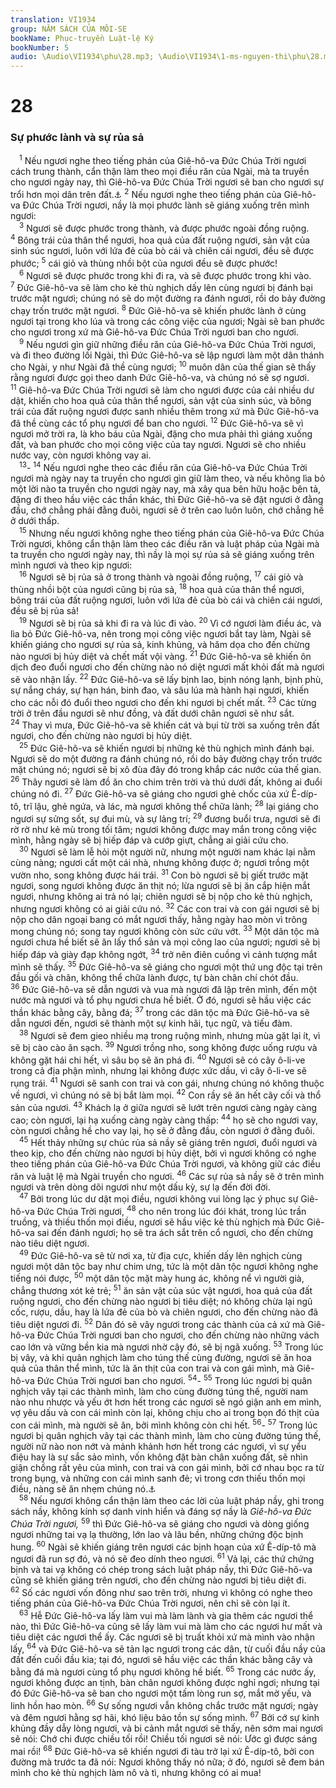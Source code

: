 ```yaml
---
translation: VI1934
group: NĂM SÁCH CỦA MÔI-SE
bookName: Phục-truyền Luật-lệ Ký 
bookNumber: 5
audio: \Audio\VI1934\phu\28.mp3; \Audio\VI1934\1-ms-nguyen-thi\phu\28.mp3
---
```


<div class="title"><h1>28</h1><h3>Sự phước lành và sự rủa sả</h3></div>
<span class="verse phu_28_1"> <sup>1</sup> Nếu ngươi nghe theo tiếng phán của Giê-hô-va Đức Chúa Trời ngươi cách trung thành, cẩn thận làm theo mọi điều răn của Ngài, mà ta truyền cho ngươi ngày nay, thì Giê-hô-va Đức Chúa Trời ngươi sẽ ban cho ngươi sự trổi hơn mọi dân trên đất.<a data-toggle="tooltip" data-placement="bottom" title="Phu 11:13-17">⚓</a></span>
<span class="verse phu_28_2"><sup>2</sup> Nếu ngươi nghe theo tiếng phán của Giê-hô-va Đức Chúa Trời ngươi, nầy là mọi phước lành sẽ giáng xuống trên mình ngươi: <br/></span>
<span class="verse phu_28_3"> <sup>3</sup> Ngươi sẽ được phước trong thành, và được phước ngoài đồng ruộng. </span>
<span class="verse phu_28_4"><sup>4</sup> Bông trái của thân thể ngươi, hoa quả của đất ruộng ngươi, sản vật của sinh súc ngươi, luôn với lứa đẻ của bò cái và chiên cái ngươi, đều sẽ được phước; </span>
<span class="verse phu_28_5"><sup>5</sup> cái giỏ và thùng nhồi bột của ngươi đều sẽ được phước! <br/></span>
<span class="verse phu_28_6"> <sup>6</sup> Ngươi sẽ được phước trong khi đi ra, và sẽ được phước trong khi vào. </span>
<span class="verse phu_28_7"><sup>7</sup> Đức Giê-hô-va sẽ làm cho kẻ thù nghịch dấy lên cùng ngươi bị đánh bại trước mặt ngươi; chúng nó sẽ do một đường ra đánh ngươi, rồi do bảy đường chạy trốn trước mặt ngươi. </span>
<span class="verse phu_28_8"><sup>8</sup> Đức Giê-hô-va sẽ khiến phước lành ở cùng ngươi tại trong kho lúa và trong các công việc của ngươi; Ngài sẽ ban phước cho ngươi trong xứ mà Giê-hô-va Đức Chúa Trời ngươi ban cho ngươi. <br/></span>
<span class="verse phu_28_9"> <sup>9</sup> Nếu ngươi gìn giữ những điều răn của Giê-hô-va Đức Chúa Trời ngươi, và đi theo đường lối Ngài, thì Đức Giê-hô-va sẽ lập ngươi làm một dân thánh cho Ngài, y như Ngài đã thề cùng ngươi; </span>
<span class="verse phu_28_10"><sup>10</sup> muôn dân của thế gian sẽ thấy rằng ngươi được gọi theo danh Đức Giê-hô-va, và chúng nó sẽ sợ ngươi. </span>
<span class="verse phu_28_11"><sup>11</sup> Giê-hô-va Đức Chúa Trời ngươi sẽ làm cho ngươi được của cải nhiều dư dật, khiến cho hoa quả của thân thể ngươi, sản vật của sinh súc, và bông trái của đất ruộng ngươi được sanh nhiều thêm trong xứ mà Đức Giê-hô-va đã thề cùng các tổ phụ ngươi để ban cho ngươi. </span>
<span class="verse phu_28_12"><sup>12</sup> Đức Giê-hô-va sẽ vì ngươi mở trời ra, là kho báu của Ngài, đặng cho mưa phải thì giáng xuống đất, và ban phước cho mọi công việc của tay ngươi. Ngươi sẽ cho nhiều nước vay, còn ngươi không vay ai. <br/></span>
<span class="verse phu_28_13"> <sup>13</sup>-</span>
<span class="verse phu_28_14"><sup>14</sup> Nếu ngươi nghe theo các điều răn của Giê-hô-va Đức Chúa Trời ngươi mà ngày nay ta truyền cho ngươi gìn giữ làm theo, và nếu không lìa bỏ một lời nào ta truyền cho ngươi ngày nay, mà xây qua bên hữu hoặc bên tả, đặng đi theo hầu việc các thần khác, thì Đức Giê-hô-va sẽ đặt ngươi ở đằng đầu, chớ chẳng phải đằng đuôi, ngươi sẽ ở trên cao luôn luôn, chớ chẳng hề ở dưới thấp. <br/></span>
<span class="verse phu_28_15"> <sup>15</sup> Nhưng nếu ngươi không nghe theo tiếng phán của Giê-hô-va Đức Chúa Trời ngươi, không cẩn thận làm theo các điều răn và luật pháp của Ngài mà ta truyền cho ngươi ngày nay, thì nầy là mọi sự rủa sả sẽ giáng xuống trên mình ngươi và theo kịp ngươi: <br/></span>
<span class="verse phu_28_16"> <sup>16</sup> Ngươi sẽ bị rủa sả ở trong thành và ngoài đồng ruộng, </span>
<span class="verse phu_28_17"><sup>17</sup> cái giỏ và thùng nhồi bột của ngươi cũng bị rủa sả, </span>
<span class="verse phu_28_18"><sup>18</sup> hoa quả của thân thể ngươi, bông trái của đất ruộng ngươi, luôn với lứa đẻ của bò cái và chiên cái ngươi, đều sẽ bị rủa sả! <br/></span>
<span class="verse phu_28_19"> <sup>19</sup> Ngươi sẽ bị rủa sả khi đi ra và lúc đi vào. </span>
<span class="verse phu_28_20"><sup>20</sup> Vì cớ ngươi làm điều ác, và lìa bỏ Đức Giê-hô-va, nên trong mọi công việc ngươi bắt tay làm, Ngài sẽ khiến giáng cho ngươi sự rủa sả, kinh khủng, và hăm dọa cho đến chừng nào ngươi bị hủy diệt và chết mất vội vàng. </span>
<span class="verse phu_28_21"><sup>21</sup> Đức Giê-hô-va sẽ khiến ôn dịch đeo đuổi ngươi cho đến chừng nào nó diệt ngươi mất khỏi đất mà ngươi sẽ vào nhận lấy. </span>
<span class="verse phu_28_22"><sup>22</sup> Đức Giê-hô-va sẽ lấy bịnh lao, bịnh nóng lạnh, bịnh phù, sự nắng cháy, sự hạn hán, binh đao, và sâu lúa mà hành hại ngươi, khiến cho các nỗi đó đuổi theo ngươi cho đến khi ngươi bị chết mất. </span>
<span class="verse phu_28_23"><sup>23</sup> Các từng trời ở trên đầu ngươi sẽ như đồng, và đất dưới chân ngươi sẽ như sắt. </span>
<span class="verse phu_28_24"><sup>24</sup> Thay vì mưa, Đức Giê-hô-va sẽ khiến cát và bụi từ trời sa xuống trên đất ngươi, cho đến chừng nào ngươi bị hủy diệt. <br/></span>
<span class="verse phu_28_25"> <sup>25</sup> Đức Giê-hô-va sẽ khiến ngươi bị những kẻ thù nghịch mình đánh bại. Ngươi sẽ do một đường ra đánh chúng nó, rồi do bảy đường chạy trốn trước mặt chúng nó; ngươi sẽ bị xô đùa đây đó trong khắp các nước của thế gian. </span>
<span class="verse phu_28_26"><sup>26</sup> Thây ngươi sẽ làm đồ ăn cho chim trên trời và thú dưới đất, không ai đuổi chúng nó đi. </span>
<span class="verse phu_28_27"><sup>27</sup> Đức Giê-hô-va sẽ giáng cho ngươi ghẻ chốc của xứ Ê-díp-tô, trĩ lậu, ghẻ ngứa, và lác, mà ngươi không thể chữa lành; </span>
<span class="verse phu_28_28"><sup>28</sup> lại giáng cho ngươi sự sửng sốt, sự đui mù, và sự lảng trí; </span>
<span class="verse phu_28_29"><sup>29</sup> đương buổi trưa, ngươi sẽ đi rờ rờ như kẻ mù trong tối tăm; ngươi không được may mắn trong công việc mình, hằng ngày sẽ bị hiếp đáp và cướp giựt, chẳng ai giải cứu cho. <br/></span>
<span class="verse phu_28_30"> <sup>30</sup> Ngươi sẽ làm lễ hỏi một người nữ, nhưng một người nam khác lại nằm cùng nàng; ngươi cất một cái nhà, nhưng không được ở; ngươi trồng một vườn nho, song không được hái trái. </span>
<span class="verse phu_28_31"><sup>31</sup> Con bò ngươi sẽ bị giết trước mặt ngươi, song ngươi không được ăn thịt nó; lừa ngươi sẽ bị ăn cắp hiện mắt ngươi, nhưng không ai trả nó lại; chiên ngươi sẽ bị nộp cho kẻ thù nghịch, nhưng ngươi không có ai giải cứu nó. </span>
<span class="verse phu_28_32"><sup>32</sup> Các con trai và con gái ngươi sẽ bị nộp cho dân ngoại bang có mắt ngươi thấy, hằng ngày hao mòn vì trông mong chúng nó; song tay ngươi không còn sức cứu vớt. </span>
<span class="verse phu_28_33"><sup>33</sup> Một dân tộc mà ngươi chưa hề biết sẽ ăn lấy thổ sản và mọi công lao của ngươi; ngươi sẽ bị hiếp đáp và giày đạp không ngớt, </span>
<span class="verse phu_28_34"><sup>34</sup> trở nên điên cuồng vì cảnh tượng mắt mình sẽ thấy. </span>
<span class="verse phu_28_35"><sup>35</sup> Đức Giê-hô-va sẽ giáng cho ngươi một thứ ung độc tại trên đầu gối và chân, không thể chữa lành được, tự bàn chân chí chót đầu. </span>
<span class="verse phu_28_36"><sup>36</sup> Đức Giê-hô-va sẽ dẫn ngươi và vua mà ngươi đã lập trên mình, đến một nước mà ngươi và tổ phụ ngươi chưa hề biết. Ở đó, ngươi sẽ hầu việc các thần khác bằng cây, bằng đá; </span>
<span class="verse phu_28_37"><sup>37</sup> trong các dân tộc mà Đức Giê-hô-va sẽ dẫn ngươi đến, ngươi sẽ thành một sự kinh hãi, tục ngữ, và tiếu đàm. <br/></span>
<span class="verse phu_28_38"> <sup>38</sup> Ngươi sẽ đem gieo nhiều mạ trong ruộng mình, nhưng mùa gặt lại ít, vì sẽ bị cào cào ăn sạch. </span>
<span class="verse phu_28_39"><sup>39</sup> Ngươi trồng nho, song không được uống rượu và không gặt hái chi hết, vì sâu bọ sẽ ăn phá đi. </span>
<span class="verse phu_28_40"><sup>40</sup> Ngươi sẽ có cây ô-li-ve trong cả địa phận mình, nhưng lại không được xức dầu, vì cây ô-li-ve sẽ rụng trái. </span>
<span class="verse phu_28_41"><sup>41</sup> Ngươi sẽ sanh con trai và con gái, nhưng chúng nó không thuộc về ngươi, vì chúng nó sẽ bị bắt làm mọi. </span>
<span class="verse phu_28_42"><sup>42</sup> Con rầy sẽ ăn hết cây cối và thổ sản của ngươi. </span>
<span class="verse phu_28_43"><sup>43</sup> Khách lạ ở giữa ngươi sẽ lướt trên ngươi càng ngày càng cao; còn ngươi, lại hạ xuống càng ngày càng thấp: </span>
<span class="verse phu_28_44"><sup>44</sup> họ sẽ cho ngươi vay, còn ngươi chẳng hề cho vay lại, họ sẽ ở đằng đầu, còn ngươi ở đằng đuôi. <br/></span>
<span class="verse phu_28_45"> <sup>45</sup> Hết thảy những sự chúc rủa sả nầy sẽ giáng trên ngươi, đuổi ngươi và theo kịp, cho đến chừng nào ngươi bị hủy diệt, bởi vì ngươi không có nghe theo tiếng phán của Giê-hô-va Đức Chúa Trời ngươi, và không giữ các điều răn và luật lệ mà Ngài truyền cho ngươi. </span>
<span class="verse phu_28_46"><sup>46</sup> Các sự rủa sả nầy sẽ ở trên mình ngươi và trên dòng dõi ngươi như một dấu kỳ, sự lạ đến đời đời. <br/></span>
<span class="verse phu_28_47"> <sup>47</sup> Bởi trong lúc dư dật mọi điều, ngươi không vui lòng lạc ý phục sự Giê-hô-va Đức Chúa Trời ngươi, </span>
<span class="verse phu_28_48"><sup>48</sup> cho nên trong lúc đói khát, trong lúc trần truồng, và thiếu thốn mọi điều, ngươi sẽ hầu việc kẻ thù nghịch mà Đức Giê-hô-va sai đến đánh ngươi; họ sẽ tra ách sắt trên cổ ngươi, cho đến chừng nào tiêu diệt ngươi. <br/></span>
<span class="verse phu_28_49"> <sup>49</sup> Đức Giê-hô-va sẽ từ nơi xa, từ địa cực, khiến dấy lên nghịch cùng ngươi một dân tộc bay như chim ưng, tức là một dân tộc ngươi không nghe tiếng nói được, </span>
<span class="verse phu_28_50"><sup>50</sup> một dân tộc mặt mày hung ác, không nể vì người già, chẳng thương xót kẻ trẻ; </span>
<span class="verse phu_28_51"><sup>51</sup> ăn sản vật của súc vật ngươi, hoa quả của đất ruộng ngươi, cho đến chừng nào ngươi bị tiêu diệt; nó không chừa lại ngũ cốc, rượu, dầu, hay là lứa đẻ của bò và chiên ngươi, cho đến chừng nào đã tiêu diệt ngươi đi. </span>
<span class="verse phu_28_52"><sup>52</sup> Dân đó sẽ vây ngươi trong các thành của cả xứ mà Giê-hô-va Đức Chúa Trời ngươi ban cho ngươi, cho đến chừng nào những vách cao lớn và vững bền kia mà ngươi nhờ cậy đó, sẽ bị ngã xuống. </span>
<span class="verse phu_28_53"><sup>53</sup> Trong lúc bị vây, và khi quân nghịch làm cho túng thế cùng đường, ngươi sẽ ăn hoa quả của thân thể mình, tức là ăn thịt của con trai và con gái mình, mà Giê-hô-va Đức Chúa Trời ngươi ban cho ngươi. </span>
<span class="verse phu_28_54"><sup>54</sup>-</span>
<span class="verse phu_28_55"><sup>55</sup> Trong lúc ngươi bị quân nghịch vây tại các thành mình, làm cho cùng đường túng thế, người nam nào nhu nhược và yếu ớt hơn hết trong các ngươi sẽ ngó giận anh em mình, vợ yêu dấu và con cái mình còn lại, không chịu cho ai trong bọn đó thịt của con cái mình, mà người sẽ ăn, bởi mình không còn chi hết. </span>
<span class="verse phu_28_56"><sup>56</sup>-</span>
<span class="verse phu_28_57"><sup>57</sup> Trong lúc ngươi bị quân nghịch vây tại các thành mình, làm cho cùng đường túng thế, người nữ nào non nớt và mảnh khảnh hơn hết trong các ngươi, vì sự yểu điệu hay là sự sắc sảo mình, vốn không đặt bàn chân xuống đất, sẽ nhìn giận chồng rất yêu của mình, con trai và con gái mình, bởi cớ nhau bọc ra từ trong bụng, và những con cái mình sanh đẻ; vì trong cơn thiếu thốn mọi điều, nàng sẽ ăn nhẹm chúng nó.<a data-toggle="tooltip" data-placement="bottom" title="2Vua 6:28-29; Ca 4:10">⚓</a><br/></span>
<span class="verse phu_28_58"> <sup>58</sup> Nếu ngươi không cẩn thận làm theo các lời của luật pháp nầy, ghi trong sách nầy, không kính sợ danh vinh hiển và đáng sợ nầy là <i>Giê-hô-va Đức Chúa Trời ngươi,</i></span>
<span class="verse phu_28_59"><sup>59</sup> thì Đức Giê-hô-va sẽ giáng cho ngươi và dòng giống ngươi những tai vạ lạ thường, lớn lao và lâu bền, những chứng độc bịnh hung. </span>
<span class="verse phu_28_60"><sup>60</sup> Ngài sẽ khiến giáng trên ngươi các bịnh hoạn của xứ Ê-díp-tô mà ngươi đã run sợ đó, và nó sẽ đeo dính theo ngươi. </span>
<span class="verse phu_28_61"><sup>61</sup> Vả lại, các thứ chứng bịnh và tai vạ không có chép trong sách luật pháp nầy, thì Đức Giê-hô-va cũng sẽ khiến giáng trên ngươi, cho đến chừng nào ngươi bị tiêu diệt đi. </span>
<span class="verse phu_28_62"><sup>62</sup> Số các ngươi vốn đông như sao trên trời, nhưng vì không có nghe theo tiếng phán của Giê-hô-va Đức Chúa Trời ngươi, nên chỉ sẽ còn lại ít. <br/></span>
<span class="verse phu_28_63"> <sup>63</sup> Hễ Đức Giê-hô-va lấy làm vui mà làm lành và gia thêm các ngươi thể nào, thì Đức Giê-hô-va cũng sẽ lấy làm vui mà làm cho các ngươi hư mất và tiêu diệt các ngươi thể ấy. Các ngươi sẽ bị truất khỏi xứ mà mình vào nhận lấy, </span>
<span class="verse phu_28_64"><sup>64</sup> và Đức Giê-hô-va sẽ tản lạc ngươi trong các dân, từ cuối đầu nầy của đất đến cuối đầu kia; tại đó, ngươi sẽ hầu việc các thần khác bằng cây và bằng đá mà ngươi cùng tổ phụ ngươi không hề biết. </span>
<span class="verse phu_28_65"><sup>65</sup> Trong các nước ấy, ngươi không được an tịnh, bàn chân ngươi không được nghỉ ngơi; nhưng tại đó Đức Giê-hô-va sẽ ban cho ngươi một tấm lòng run sợ, mắt mờ yếu, và linh hồn hao mòn. </span>
<span class="verse phu_28_66"><sup>66</sup> Sự sống ngươi vẫn không chắc trước mặt ngươi; ngày và đêm ngươi hằng sợ hãi, khó liệu bảo tồn sự sống mình. </span>
<span class="verse phu_28_67"><sup>67</sup> Bởi cớ sự kinh khủng đầy dẫy lòng ngươi, và bi cảnh mắt ngươi sẽ thấy, nên sớm mai ngươi sẽ nói: Chớ chi được chiều tối rồi! Chiều tối ngươi sẽ nói: Ước gì được sáng mai rồi! </span>
<span class="verse phu_28_68"><sup>68</sup> Đức Giê-hô-va sẽ khiến ngươi đi tàu trở lại xứ Ê-díp-tô, bởi con đường mà trước ta đã nói: Ngươi không thấy nó nữa; ở đó, ngươi sẽ đem bán mình cho kẻ thù nghịch làm nô và tì, nhưng không có ai mua! <br/></span>
